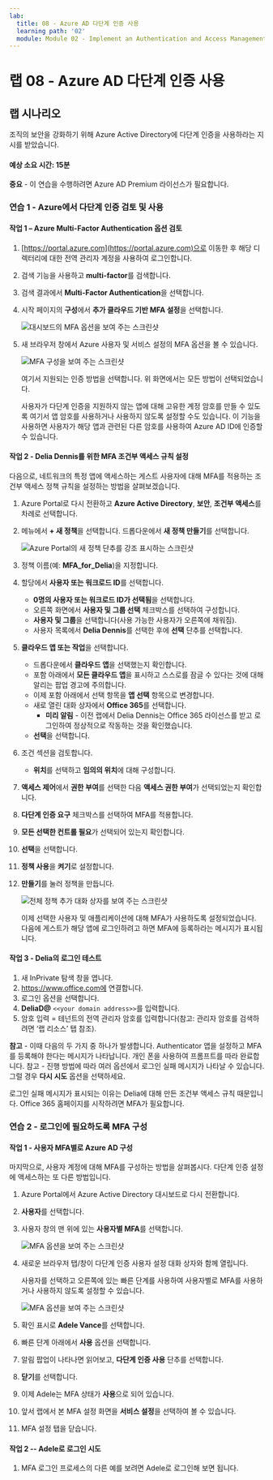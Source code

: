 ```yaml
---
lab:
  title: 08 - Azure AD 다단계 인증 사용
  learning path: '02'
  module: Module 02 - Implement an Authentication and Access Management Solution
---
```


# 랩 08 - Azure AD 다단계 인증 사용

## 랩 시나리오

조직의 보안을 강화하기 위해 Azure Active Directory에 다단계 인증을 사용하라는 지시를 받았습니다.

#### 예상 소요 시간: 15분

**중요** - 이 연습을 수행하려면 Azure AD Premium 라이선스가 필요합니다.

### 연습 1 - Azure에서 다단계 인증 검토 및 사용

#### 작업 1 – Azure Multi-Factor Authentication 옵션 검토

1. [https://portal.azure.com](https://portal.azure.com)으로 이동한 후 해당 디렉터리에 대한 전역 관리자 계정을 사용하여 로그인합니다.

2. 검색 기능을 사용하고 **multi-factor**를 검색합니다.

3. 검색 결과에서 **Multi-Factor Authentication**을 선택합니다.

4. 시작 페이지의 **구성**에서 **추가 클라우드 기반 MFA 설정**을 선택합니다.

    ![대시보드의 MFA 옵션을 보여 주는 스크린샷](./media/lp2-mod1-set-additional-mfa-settings.png)

5. 새 브라우저 창에서 Azure 사용자 및 서비스 설정의 MFA 옵션을 볼 수 있습니다.

    ![MFA 구성을 보여 주는 스크린샷](./media/lp2-mod1-mfa-settings.png)

    여기서 지원되는 인증 방법을 선택합니다. 위 화면에서는 모든 방법이 선택되었습니다.

    사용자가 다단계 인증을 지원하지 않는 앱에 대해 고유한 계정 암호를 만들 수 있도록 여기서 앱 암호를 사용하거나 사용하지 않도록 설정할 수도 있습니다. 이 기능을 사용하면 사용자가 해당 앱과 관련된 다른 암호를 사용하여 Azure AD ID에 인증할 수 있습니다.

#### 작업 2 - Delia Dennis를 위한 MFA 조건부 액세스 규칙 설정

다음으로, 네트워크의 특정 앱에 액세스하는 게스트 사용자에 대해 MFA를 적용하는 조건부 액세스 정책 규칙을 설정하는 방법을 살펴보겠습니다.

1. Azure Portal로 다시 전환하고 **Azure Active Directory**, **보안**, **조건부 액세스**를 차례로 선택합니다.

2. 메뉴에서 **+ 새 정책**을 선택합니다. 드롭다운에서 **새 정책 만들기**를 선택합니다.

    ![Azure Portal의 새 정책 단추를 강조 표시하는 스크린샷](./media/lp2-mod1-azure-ad-conditional-access-policy.png)

3. 정책 이름(예: **MFA_for_Delia**)을 지정합니다.

4. 할당에서 **사용자 또는 워크로드 ID**를 선택합니다.

    - **0명의 사용자 또는 워크로드 ID가 선택됨**을 선택합니다.  
    - 오른쪽 화면에서 **사용자 및 그룹 선택** 체크박스를 선택하여 구성합니다.
    - **사용자 및 그룹**을 선택합니다(사용 가능한 사용자가 오른쪽에 채워짐).
    - 사용자 목록에서 **Delia Dennis**를 선택한 후에 **선택** 단추를 선택합니다.

5. **클라우드 앱 또는 작업**을 선택합니다.

   - 드롭다운에서 **클라우드 앱**을 선택했는지 확인합니다.
   - 포함 아래에서 **모든 클라우드 앱**을 표시하고 스스로를 잠글 수 있다는 것에 대해 알리는 팝업 경고에 주의합니다. 
   - 이제 포함 아래에서 선택 항목을 **앱 선택** 항목으로 변경합니다.
   - 새로 열린 대화 상자에서 **Office 365**를 선택합니다.
      - **미리 알림** - 이전 랩에서 Delia Dennis는 Office 365 라이선스를 받고 로그인하여 정상적으로 작동하는 것을 확인했습니다.
   - **선택**을 선택합니다.

6. 조건 섹션을 검토합니다.

   - **위치**를 선택하고 **임의의 위치**에 대해 구성합니다.

7. **액세스 제어**에서 **권한 부여**를 선택한 다음 **액세스 권한 부여**가 선택되었는지 확인합니다.

8. **다단계 인증 요구** 체크박스를 선택하여 MFA를 적용합니다.

9. **모든 선택한 컨트롤 필요**가 선택되어 있는지 확인합니다.

10. **선택**을 선택합니다.

11. **정책 사용**을 **켜기**로 설정합니다.

12. **만들기**를 눌러 정책을 만듭니다.

    ![전체 정책 추가 대화 상자를 보여 주는 스크린샷](./media/lp2-mod1-conditional-access-new-policy-complete.png)

    이제 선택한 사용자 및 애플리케이션에 대해 MFA가 사용하도록 설정되었습니다. 다음에 게스트가 해당 앱에 로그인하려고 하면 MFA에 등록하라는 메시지가 표시됩니다.

#### 작업 3 - Delia의 로그인 테스트

1. 새 InPrivate 탐색 창을 엽니다.
2. https://www.office.com에 연결합니다.
3. 로그인 옵션을 선택합니다.
4. **DeliaD@** `<<your domain address>>`를 입력합니다.
5. 암호 입력 = 테넌트의 전역 관리자 암호를 입력합니다(참고: 관리자 암호를 검색하려면 ‘랩 리소스’ 탭 참조).

**참고** - 이때 다음의 두 가지 중 하나가 발생합니다.  Authenticator 앱을 설정하고 MFA를 등록해야 한다는 메시지가 나타납니다.  개인 폰을 사용하여 프롬프트를 따라 완료합니다.  참고 - 진행 방법에 따라 여러 옵션에서 로그인 실패 메시지가 나타날 수 있습니다.  그럴 경우 **다시 시도** 옵션을 선택하세요.

로그인 실패 메시지가 표시되는 이유는 Delia에 대해 만든 조건부 액세스 규칙 때문입니다. Office 365 홈페이지를 시작하려면 MFA가 필요합니다.

### 연습 2 - 로그인에 필요하도록 MFA 구성

#### 작업 1 - 사용자 MFA별로 Azure AD 구성

마지막으로, 사용자 계정에 대해 MFA를 구성하는 방법을 살펴봅시다. 다단계 인증 설정에 액세스하는 또 다른 방법입니다.

1. Azure Portal에서 Azure Active Directory 대시보드로 다시 전환합니다.

2. **사용자**를 선택합니다.

3. 사용자 창의 맨 위에 있는 **사용자별 MFA**를 선택합니다.

   ![MFA 옵션을 보여 주는 스크린샷](./media/lp2-mod1-users-mfa.png)

4. 새로운 브라우저 탭/창이 다단계 인증 사용자 설정 대화 상자와 함께 열립니다.

   사용자를 선택하고 오른쪽에 있는 빠른 단계를 사용하여 사용자별로 MFA를 사용하거나 사용하지 않도록 설정할 수 있습니다.

   ![MFA 옵션을 보여 주는 스크린샷](./media/lp2-mod1-mfa-service-settings-and-users.png)

5. 확인 표시로 **Adele Vance**를 선택합니다.
6. 빠른 단계 아래에서 **사용** 옵션을 선택합니다.
7. 알림 팝업이 나타나면 읽어보고, **다단계 인증 사용** 단추를 선택합니다.
8. **닫기**를 선택합니다.
9. 이제 Adele는 MFA 상태가 **사용**으로 되어 있습니다.
10. 앞서 랩에서 본 MFA 설정 화면을 **서비스 설정**을 선택하여 볼 수 있습니다.
11. MFA 설정 탭을 닫습니다.

#### 작업 2 -- Adele로 로그인 시도

1. MFA 로그인 프로세스의 다른 예를 보려면 Adele로 로그인해 보면 됩니다.
